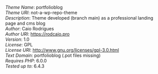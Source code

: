 *Theme Name*:  portfolioblog \
*Theme URI*:  not-a-wp-repo-theme \
*Description*:  Theme developed (branch main) as a professional landing page and cms blog \
*Author*:  Caio Rodrigues \
*Author URI*:  https://rodcaio.pro \
*Version*:  1.0 \
*License*:  GPL \
*License URI*:  http://www.gnu.org/licenses/gpl-3.0.html \
*Text Domain*:  portfolioblog (.pot files missing) \
*Requires PHP*:  6.0.0 \
*Tested up to*:  6.4.3 
